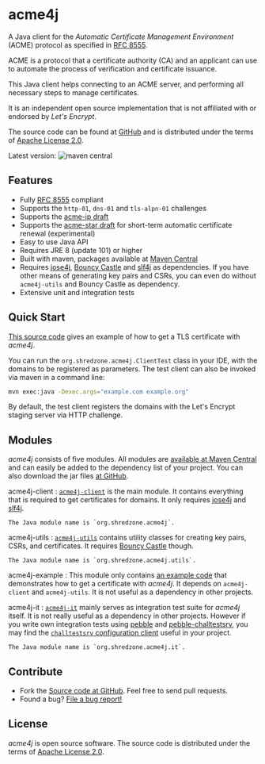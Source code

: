 # acme4j

A Java client for the _Automatic Certificate Management Environment_ (ACME) protocol as specified in [RFC 8555](https://tools.ietf.org/html/rfc8555).

ACME is a protocol that a certificate authority (CA) and an applicant can use to automate the process of verification and certificate issuance.

This Java client helps connecting to an ACME server, and performing all necessary steps to manage certificates.

It is an independent open source implementation that is not affiliated with or endorsed by _Let's Encrypt_.

The source code can be found at [GitHub](https://github.com/shred/acme4j) and is distributed under the terms of [Apache License 2.0](http://www.apache.org/licenses/LICENSE-2.0).

Latest version: ![maven central](https://shredzone.org/maven-central/org.shredzone.acme4j/acme4j/badge.svg)

## Features

* Fully [RFC 8555](https://tools.ietf.org/html/rfc8555) compliant
* Supports the `http-01`, `dns-01` and `tls-alpn-01` challenges
* Supports the [acme-ip draft](https://tools.ietf.org/html/draft-ietf-acme-ip)
* Supports the [acme-star draft](https://tools.ietf.org/html/draft-ietf-acme-star) for short-term automatic certificate renewal (experimental)
* Easy to use Java API
* Requires JRE 8 (update 101) or higher
* Built with maven, packages available at [Maven Central](http://search.maven.org/#search|ga|1|g%3A%22org.shredzone.acme4j%22)
* Requires [jose4j](https://bitbucket.org/b_c/jose4j/wiki/Home), [Bouncy Castle](https://www.bouncycastle.org/) and [slf4j](http://www.slf4j.org/) as dependencies. If you have other means of generating key pairs and CSRs, you can even do without `acme4j-utils` and Bouncy Castle as dependency.
* Extensive unit and integration tests

## Quick Start

[This source code](acme4j-example/apidocs/src-html/org/shredzone/acme4j/ClientTest.html) gives an example of how to get a TLS certificate with _acme4j_.

You can run the `org.shredzone.acme4j.ClientTest` class in your IDE, with the domains to be registered as parameters. The test client can also be invoked via maven in a command line:

```sh
mvn exec:java -Dexec.args="example.com example.org"
```

By default, the test client registers the domains with the Let's Encrypt staging server via HTTP challenge.

## Modules

_acme4j_ consists of five modules. All modules are [available at Maven Central](https://mvnrepository.com/artifact/org.shredzone.acme4j) and can easily be added to the dependency list of your project. You can also download the jar files [at GitHub](https://github.com/shred/acme4j/releases/latest).

acme4j-client
:   [`acme4j-client`](https://mvnrepository.com/artifact/org.shredzone.acme4j/acme4j-client/latest) is the main module. It contains everything that is required to get certificates for domains. It only requires [jose4j](https://bitbucket.org/b_c/jose4j) and [slf4j](https://www.slf4j.org/).

    The Java module name is `org.shredzone.acme4j`.

acme4j-utils
:   [`acme4j-utils`](https://mvnrepository.com/artifact/org.shredzone.acme4j/acme4j-utils/latest) contains utility classes for creating key pairs, CSRs, and certificates. It requires [Bouncy Castle](https://www.bouncycastle.org/java.html) though.

    The Java module name is `org.shredzone.acme4j.utils`.

acme4j-example
:   This module only contains [an example code](https://shredzone.org/maven/acme4j/acme4j-example/apidocs/src-html/org/shredzone/acme4j/ClientTest.html) that demonstrates how to get a certificate with _acme4j_. It depends on `acme4j-client` and `acme4j-utils`. It is not useful as a dependency in other projects.

acme4j-it
:   [`acme4j-it`](https://mvnrepository.com/artifact/org.shredzone.acme4j/acme4j-it/latest) mainly serves as integration test suite for _acme4j_ itself. It is not really useful as a dependency in other projects. However if you write own integration tests using [pebble](https://github.com/letsencrypt/pebble) and [pebble-challtestsrv](https://hub.docker.com/r/letsencrypt/pebble-challtestsrv), you may find the [`challtestsrv` configuration client](https://shredzone.org/maven/acme4j/acme4j-it/apidocs/org/shredzone/acme4j/it/BammBammClient.html) useful in your project.

    The Java module name is `org.shredzone.acme4j.it`.

## Contribute

* Fork the [Source code at GitHub](https://github.com/shred/acme4j). Feel free to send pull requests.
* Found a bug? [File a bug report!](https://github.com/shred/acme4j/issues)

## License

_acme4j_ is open source software. The source code is distributed under the terms of [Apache License 2.0](http://www.apache.org/licenses/LICENSE-2.0).
